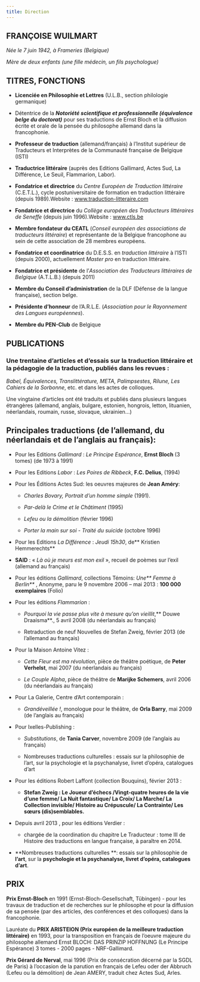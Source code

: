 ```yaml
---
title: Direction
---
```


## FRANÇOISE WUILMART


_Née le 7 juin 1942, à Frameries (Belgique)_

_Mère de deux enfants (une fille médecin, un fils psychologue)_


## TITRES, FONCTIONS

  * **Licenciée en Philosophie et Lettres** (U.L.B., section philologie germanique)

  * Détentrice de la _**Notoriété scientifique et professionnelle (équivalence belge du doctorat)**_ pour ses traductions de Ernst Bloch et la diffusion écrite et orale de la pensée du philosophe allemand dans la francophonie.


  * **Professeur de traduction** (allemand/français) à l’Institut supérieur de Traducteurs et Interprètes de la Communauté française de Belgique (ISTI)


  * **Traductrice littéraire** (auprès des Editions Gallimard, Actes Sud, La Différence, Le Seuil, Flammarion, Labor).


  * **Fondatrice et directrice** du _Centre Européen de Traduction littéraire_ (C.E.T.L.), cycle postuniversitaire de formation en traduction littéraire (depuis 1989).Website : www.traduction-litteraire.com


  * **Fondatrice et directrice** du _Collège européen des Traducteurs littéraires de Seneffe_ (depuis juin 1996).Website : www.ctls.be


  * **Membre fondateur du CEATL** (_Conseil européen des associations de traducteurs littéraire_) et représentante de la Belgique francophone au sein de cette association de 28 membres européens.


  * **Fondatrice et coordinatrice** du D.E.S.S. en _traduction littéraire_ à l’ISTI (depuis 2000), actuellement _Master pro_ en traduction littéraire.


  * **Fondatrice et présidente** de l’_Association des Traducteurs littéraires de Belgique_ (A.T.L.B.) (depuis 2011)


  * **Membre du Conseil d’administration** de la DLF (Défense de la langue française), section belge.


  * **Présidente d’honneur** de l’A.R.L.E. (_Association pour le Rayonnement des Langues européennes_).


  * **Membre du PEN-Club** de Belgique

## PUBLICATIONS

### Une trentaine d’articles et d’essais sur la traduction littéraire et la pédagogie de la traduction, publiés dans les revues :


_Babel, Équivalences, Translittérature, META, Palimpsestes, Rilune, Les Cahiers de la Sorbonne_, etc. et dans les actes de colloques.

Une vingtaine d’articles ont été traduits et publiés dans plusieurs langues étrangères (allemand, anglais, bulgare, estonien, hongrois, letton, lituanien, néerlandais, roumain, russe, slovaque, ukrainien…)


## Principales traductions (de l’allemand, du néerlandais et de l’anglais au français):






  * Pour les Editions _Gallimard_ : _Le Principe Espérance_, **Ernst Bloch** (3 tomes) (de 1973 à 1991)


  * Pour les Editions _Labor_ : _Les Poires de Ribbeck_, **F.C. Delius**, (1994)




  * Pour les Éditions Actes Sud: les oeuvres majeures de **Jean Améry**:


    * _Charles Bovary, Portrait d’un homme simple_ (1991).


    * _Par-delà le Crime et le Châtiment_ (1995)


    * _Lefeu ou la démolition_ (février 1996)


    * _Porter la main sur soi - Traité du suicide_ (octobre 1996)





  * Pour les Editions _La Différence_ : _Jeudi 15h30_, de** Kristien Hemmerechts**


  * **SAID** : « _Là où je meurs est mon exil_ », recueil de poèmes sur l’exil (allemand au français)


  * Pour les éditions _Gallimard_, collections Témoins: _Une** Femme à Berlin**_ , Anonyme, paru le 9 novembre 2006 – mai 2013 : **100 000 exemplaires** (Folio)


  * Pour les éditions _Flammarion_ :


    * _Pourquoi la vie passe plus vite à mesure qu’on vieillit_,** Douwe Draaisma**., 5 avril 2008 (du néerlandais au français)


    * Retraduction de neuf Nouvelles de Stefan Zweig, février 2013 (de l’allemand au français)





  * Pour la Maison Antoine Vitez :


    * _Cette Fleur est ma révolution_, pièce de théâtre poétique, de **Peter Verhelst**, mai 2007 (du néerlandais au français)


    * _Le Couple Alpha_, pièce de théâtre de **Marijke Schemers**, avril 2006 (du néerlandais au français)





  * Pour La Galerie, Centre d’Art contemporain :


    * _Grandéveillée !_, monologue pour le théâtre, de **Orla Barry**, mai 2009 (de l’anglais au français)





  * Pour Ixelles-Publishing :


    * _Substitutions_, de **Tania Carver**, novembre 2009 (de l’anglais au français)


    * Nombreuses traductions culturelles : essais sur la philosophie de l’art, sur la psychologie et la psychanalyse, livret d’opéra, catalogues d’art





  * Pour les éditions Robert Laffont (collection Bouquins), février 2013 :


    * **Stefan Zweig **:** Le Joueur d’échecs /Vingt-quatre heures de la vie d’une femme/ La Nuit fantastique/ La Croix/ La Marche/ La Collection invisible/ Histoire au Crépuscule/ La Contrainte/ Les sœurs (dis)semblables.**







  * Depuis avril 2013 , pour les éditions Verdier :


    * chargée de la coordination du chapitre Le Traducteur : tome III de Histoire des traductions en langue française, à paraître en 2014.





  * **Nombreuses traductions culturelles **: essais sur la philosophie de **l’art**, sur la **psychologie et la psychanalyse, livret d’opéra, catalogues d’art**.




## PRIX


**Prix Ernst-Bloch** en 1991 (Ernst-Bloch-Gesellschaft, Tübingen) - pour les travaux de traduction et de recherches sur le philosophe et pour la diffusion de sa pensée (par des articles, des conférences et des colloques) dans la francophonie.

Lauréate du **PRIX ARISTEION (Prix européen de la meilleure traduction littéraire)** en 1993, pour la transposition en français de l’oeuvre majeure du philosophe allemand Ernst BLOCH: DAS PRINZIP HOFFNUNG (Le Principe Espérance) 3 tomes - 2000 pages - NRF-Gallimard.

**Prix Gérard de Nerval**, mai 1996 (Prix de consécration décerné par la SGDL de Paris) à l’occasion de la parution en français de Lefeu oder der Abbruch (Lefeu ou la démolition) de Jean AMERY, traduit chez Actes Sud, Arles.
